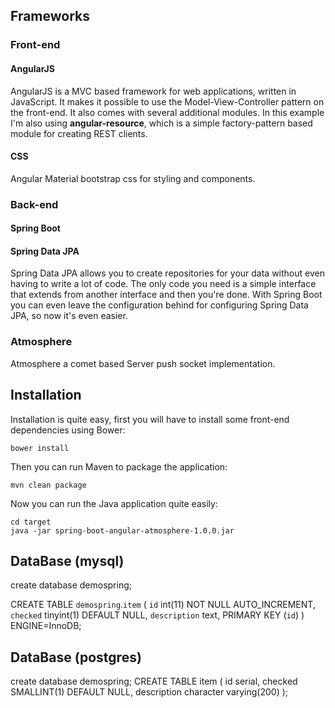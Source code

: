 ## Frameworks

### Front-end

#### AngularJS
AngularJS is a MVC based framework for web applications, written in JavaScript. It makes it possible to use the Model-View-Controller pattern on the front-end. It also comes with several additional modules. In this example I'm also using **angular-resource**, which is a simple factory-pattern based module for creating REST clients.

#### CSS

Angular Material bootstrap css for styling and components.

### Back-end

#### Spring Boot

#### Spring Data JPA
Spring Data JPA allows you to create repositories for your data without even having to write a lot of code. The only code you need is a simple interface that extends from another interface and then you're done.
With Spring Boot you can even leave the configuration behind for configuring Spring Data JPA, so now it's even easier.

### Atmosphere
Atmosphere a comet based Server push socket implementation.

## Installation
Installation is quite easy, first you will have to install some front-end dependencies using Bower:
```
bower install
```

Then you can run Maven to package the application:
```
mvn clean package
```

Now you can run the Java application quite easily:
```
cd target
java -jar spring-boot-angular-atmosphere-1.0.0.jar
```

## DataBase (mysql)

create database demospring;

CREATE TABLE `demospring`.`item` (
  `id` int(11) NOT NULL AUTO_INCREMENT,
  `checked` tinyint(1) DEFAULT NULL,
  `description` text,
  PRIMARY KEY (`id`)
) ENGINE=InnoDB; 


## DataBase (postgres)

create database demospring;
CREATE TABLE item (
  id serial,
  checked SMALLINT(1) DEFAULT NULL,
  description character varying(200)
);


